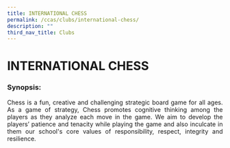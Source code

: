 ```yaml
---
title: INTERNATIONAL CHESS
permalink: /ccas/clubs/international-chess/
description: ""
third_nav_title: Clubs
---
```

# INTERNATIONAL CHESS

### Synopsis:

<p style="text-align: justify;">Chess is a fun, creative and challenging strategic board game for all ages. As a game of strategy, Chess promotes cognitive thinking among the players as they analyze each move in the game. We aim to develop the players’ patience and tenacity while playing the game and also inculcate in them our school's core values of responsibility, respect, integrity and resilience.</p>